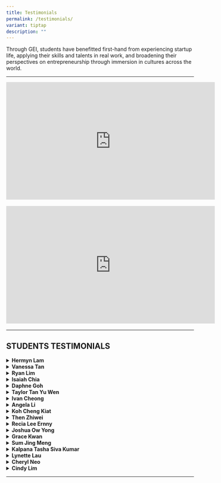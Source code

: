 ```yaml
---
title: Testimonials
permalink: /testimonials/
variant: tiptap
description: ""
---
```

<p>Through GEI, students have benefitted first-hand from experiencing startup
life, applying their skills and talents in real work, and broadening their
perspectives on entrepreneurship through immersion in cultures across the
world.</p>
<hr>
<p></p>
<div class="iframe-wrapper">
<iframe height="315" width="560" allowfullscreen="true" frameborder="0" src="https://www.youtube.com/embed/TpDuprrYwIY?si=SCk_BLIPZ_FTiL61"></iframe>
</div>
<p></p>
<div class="iframe-wrapper">
<iframe height="315" width="560" allowfullscreen="true" frameborder="0" src="https://www.youtube.com/embed/FXOaZr3ksSM?si=q8uZA57XpxEuZpV0"></iframe>
</div>
<p></p>
<hr>
<h2><strong>STUDENTS TESTIMONIALS</strong></h2>
<p></p>
<div data-type="detailGroup" class="isomer-accordion isomer-accordion-white">
<details class="isomer-details">
<summary><strong>Hermyn Lam</strong>
</summary>
<div data-type="detailsContent" class="isomer-details-content">
<p></p>
<p></p>
<div class="isomer-image-wrapper">
<img style="width: 40%;" height="auto" width="100%" alt="" src="/images/TESTIMONIALS/15.png">
</div>
<p>I interned remotely with Wonder Workshop, a robotics and education startup
based in Silicon Valley. As a Marketing Intern, my role involved creating
and designing digital content for their social media platforms as well
as posters/worksheets for classrooms that uses our robots. I also dabbled
with the company’s data analytics, making charts and graphs for meetings.
I’d say my experience interning remotely was very pleasant because the
people I worked with were very nice and understanding especially regarding
the time difference! Not only did I get to save money on transport and
meals, I also got to work more comfortably which made me enjoy working
a lot more.</p>
</div>
</details>
<details class="isomer-details">
<summary><strong>Vanessa Tan</strong>
</summary>
<div data-type="detailsContent" class="isomer-details-content">
<div class="isomer-image-wrapper">
<img style="width: 40%;" height="auto" width="100%" alt="" src="/images/TESTIMONIALS/16.png">
</div>
<p>I was a Social Media And Content Intern at Maria 01 which is a statup
campus in Helsinki, Finland. I mainly managed all their social medias account
and came up with new content that was featured online. I worked on newsletters
alongside my supervisor and all in all, I truly enjoyed this internship!
I am grateful for them as even though I am the only one working remotely,
the team is still super inclusive.</p>
</div>
</details>
<details class="isomer-details">
<summary><strong>Ryan Lim</strong>
</summary>
<div data-type="detailsContent" class="isomer-details-content">
<p></p>
<div class="isomer-image-wrapper">
<img style="width: 40%;" height="auto" width="100%" alt="" src="/images/TESTIMONIALS/17.png">
</div>
<p></p>
<p>GEIP was a great and valuable experience for me, alongside the exciting
internship with The FinLab, I got the opportunity to learn from experts
with the workshops conducted by the trainers at Reactor and Highspark to
develop and build my startup idea with the guidance from the GIA team!</p>
<p></p>
<p>My GEIP experience was actually what helped me land my current role at
a startup called Aimazing, after I shared with the team what I accomplished
with GEIP and The FinLab!</p>
<p></p>
</div>
</details>
<details class="isomer-details">
<summary><strong>Isaiah Chia</strong>
</summary>
<div data-type="detailsContent" class="isomer-details-content">
<p></p>
<p></p>
<div class="isomer-image-wrapper">
<img style="width: 40%;" height="auto" width="100%" alt="" src="/images/TESTIMONIALS/18.png">
</div>
<p></p>
<p>I was on GEIP from March to August 2020. I interned with a startup called
X0PA Ai, which developed a platform to scale the recruitment process for
companies. During my internship, I had the chance to work with colleagues
from other X0PA offices in London and India.
<br>Through the GEIP Startup Challenge I had a chance to further develop my
business idea for TableTalk, a card game I developed with my team to help
people facilitate conversations about the important questions in life.
We pitched and secured a grant from The Sandbox. We went on Kickstarter
to seek additional funding from backers. We received over $11,000 from
the Kickstarter campaign, giving us the resources to move into card production!</p>
</div>
</details>
<details class="isomer-details">
<summary><strong>Daphne Goh</strong>
</summary>
<div data-type="detailsContent" class="isomer-details-content">
<p></p>
<p></p>
<div class="isomer-image-wrapper">
<img style="width: 40%;" height="auto" width="100%" alt="" src="/images/TESTIMONIALS/8.png">
</div>
<p></p>
<p>My boss encouraged us to think out of the box. I have learnt to always
go after my passions, instead of going towards the norm. This is something
he taught me well.</p>
</div>
</details>
<details class="isomer-details">
<summary><strong>Taylor Tan Yu Wen</strong>
</summary>
<div data-type="detailsContent" class="isomer-details-content">
<p></p>
<p></p>
<div class="isomer-image-wrapper">
<img style="width: 40%;" height="auto" width="100%" alt="" src="/images/TESTIMONIALS/9.png">
</div>
<p></p>
<p>I became more confident. It made me open my eyes, it made me realise there
is much more out there. I want to try out new things and work overseas
for a while.</p>
</div>
</details>
<details class="isomer-details">
<summary><strong>Ivan Cheong</strong>
</summary>
<div data-type="detailsContent" class="isomer-details-content">
<p></p>
<p></p>
<div class="isomer-image-wrapper">
<img style="width: 40%;" height="auto" width="100%" alt="" src="/images/TESTIMONIALS/14.png">
</div>
<p></p>
<p></p>
<p>After the 6 months, my perspective changed. The way I think of design,
the way I think of business ideas and how to implement it, bolstered to
the next level.</p>
</div>
</details>
<details class="isomer-details">
<summary><strong>Angela Li</strong>
</summary>
<div data-type="detailsContent" class="isomer-details-content">
<p></p>
<p></p>
<div class="isomer-image-wrapper">
<img style="width: 40%;" height="auto" width="100%" alt="" src="/images/TESTIMONIALS/10.png">
</div>
<p></p>
<p>I really learned a lot about people skills, how to work efficiently, to
prioritize things that are more important and to really complete your tasks
on time.</p>
</div>
</details>
<details class="isomer-details">
<summary><strong>Koh Cheng Kiat</strong>
</summary>
<div data-type="detailsContent" class="isomer-details-content">
<p></p>
<p></p>
<div class="isomer-image-wrapper">
<img style="width: 40%;" height="auto" width="100%" alt="" src="/images/TESTIMONIALS/11.png">
</div>
<p></p>
<p>This internship makes me step out of my comfort zone because I am in a
new place and I have to adapt to his new environment around me. In most
startups, we don’t just usually stick to what you job description says,
you start doing things outside of what your job description actually encompasses.</p>
<p></p>
</div>
</details>
<details class="isomer-details">
<summary><strong>Then Zhiwei</strong>
</summary>
<div data-type="detailsContent" class="isomer-details-content">
<p></p>
<p></p>
<div class="isomer-image-wrapper">
<img style="width: 40%;" height="auto" width="100%" alt="" src="/images/TESTIMONIALS/12.png">
</div>
<p></p>
<p>It is excellent here. At the same time, I am practicing my Mandarin. Work
and studies have been great! I also received an opportunity to “take charge”
of an event.</p>
</div>
</details>
<details class="isomer-details">
<summary><strong>Recia Lee Ernny</strong>
</summary>
<div data-type="detailsContent" class="isomer-details-content">
<p></p>
<p></p>
<div class="isomer-image-wrapper">
<img style="width: 40%;" height="auto" width="100%" alt="" src="/images/TESTIMONIALS/1.png">
</div>
<p></p>
<p>Living and working in Finland exposed me to a totally different culture,
communication and mindset. Being adaptable and stepping out of my comfort
zone were essential. Takeaway: The opportunity to hone my leadership abilities
in taking charge of projects. I am now more responsible, mature and independent.</p>
</div>
</details>
<details class="isomer-details">
<summary><strong>Joshua Ow Yong</strong>
</summary>
<div data-type="detailsContent" class="isomer-details-content">
<p></p>
<p></p>
<div class="isomer-image-wrapper">
<img style="width: 40%;" height="auto" width="100%" alt="" src="/images/TESTIMONIALS/2.png">
</div>
<p></p>
<p>The most significant thing which I learned during the internship was the
importance of relational connections and networking. Talent can only bring
one so far, having the right people to bring the right opportunities at
the right time makes a world of difference.</p>
</div>
</details>
<details class="isomer-details">
<summary><strong>Grace Kwan</strong>
</summary>
<div data-type="detailsContent" class="isomer-details-content">
<p></p>
<p></p>
<div class="isomer-image-wrapper">
<img style="width: 40%;" height="auto" width="100%" alt="" src="/images/TESTIMONIALS/13.png">
</div>
<p></p>
<p>The internship provided me a with a real life scenario, where I could
put all my skills into good use. I also believe that interning at a startup
is something that we can only do at our age now. Start-ups demands a lot
of energy, time and effort. There is little to no hierarchy between the
boss and the co-workers. For example, my colleague would just tell the
boss directly, that her idea would not be successful. This is something
that is rarely seen in Singapore.</p>
</div>
</details>
<details class="isomer-details">
<summary><strong>Sum Jing Meng</strong>
</summary>
<div data-type="detailsContent" class="isomer-details-content">
<p></p>
<p></p>
<div class="isomer-image-wrapper">
<img style="width: 40%;" height="auto" width="100%" alt="" src="/images/TESTIMONIALS/3.png">
</div>
<p></p>
<p>Through the GEIP, my biggest takeaway would be learning to adapt and embrace
the cultural and socio-economic differences that Bangkok presents. This
programme has been integral in transforming me into becoming a more articulate,
independent &amp; prudent individual, cultivating in me a greater sense
of responsibility and integrity.</p>
</div>
</details>
<details class="isomer-details">
<summary><strong>Kalpana Tasha Siva Kumar</strong>
</summary>
<div data-type="detailsContent" class="isomer-details-content">
<p></p>
<p></p>
<div class="isomer-image-wrapper">
<img style="width: 40%;" height="auto" width="100%" alt="" src="/images/TESTIMONIALS/4.png">
</div>
<p></p>
<p>This internship opportunity has been extremely fruitful and valuable.
It has made me step out of my comfort zone and experience a different culture.
I am really thankful to my colleagues and superiors for their warm hospitality.
Although there were difficulties such as language barrier, they constantly
guided and motivated me to strive harder. I feel that you should not underestimate
yourself but always try to challenge your own potential. Indonesia is actually
a huge and beautiful country so use the weekends wisely and explore different
parts of it!</p>
</div>
</details>
<details class="isomer-details">
<summary><strong>Lynette Lau</strong>
</summary>
<div data-type="detailsContent" class="isomer-details-content">
<p></p>
<p></p>
<div class="isomer-image-wrapper">
<img style="width: 40%;" height="auto" width="100%" alt="" src="/images/TESTIMONIALS/5.png">
</div>
<p></p>
<p>Interning in Grab Indonesia has been such an eventful experience. It has
allowed me to gain so much knowledge with regards to analytics and operations,
and given me the opportunity to work in over 10 cities in Indonesia. I
was even allowed to lead projects, manage different cities, as well as
propose and implement new strategies to smoothen operations.</p>
</div>
</details>
<details class="isomer-details">
<summary><strong>Cheryl Neo</strong>
</summary>
<div data-type="detailsContent" class="isomer-details-content">
<p></p>
<p></p>
<div class="isomer-image-wrapper">
<img style="width: 40%;" height="auto" width="100%" alt="" src="/images/TESTIMONIALS/6.png">
</div>
<p></p>
<p>My supervisor, who is also a Managing Director, gave me the opportunity
to create my own cosmetic skincare brand. With his guidance, I took charge
of the entire product development process. Through this, I could see the
entrepreneurial spirit of the Thais.</p>
</div>
</details>
<details class="isomer-details">
<summary><strong>Cindy Lim</strong>
</summary>
<div data-type="detailsContent" class="isomer-details-content">
<p></p>
<p></p>
<div class="isomer-image-wrapper">
<img style="width: 40%;" height="auto" width="100%" alt="" src="/images/TESTIMONIALS/7.png">
</div>
<p></p>
<p>As a digital marketer in an e-commerce solutions agency, I managed sales
and digital marketing analytics for brands such as La Roche Posay and Vichy
on online platforms. Through working with global clients and local sales
channels, I learnt to tailor business strategies for the Vietnamese market.</p>
</div>
</details>
</div>
<p></p>
<hr>
<p></p>
<p></p>
<p></p>